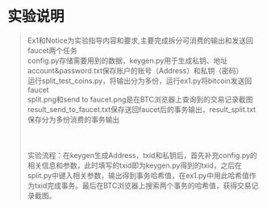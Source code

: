 # 实验说明


>Ex1和Notice为实验指导内容和要求,主要完成拆分可消费的输出和发送回faucet两个任务 \
config.py存储需要用到的数据，keygen.py用于生成私钥、地址\
account&password.txt保存账户的账号（Address）和私钥（密码）\
运行split_test_coins.py，将输出分为多份，运行ex1.py将bitcoin发送回faucet\
split.png和send to faucet.png是在BTC浏览器上查询到的交易记录截图\
result_send_to_faucet.txt保存送回faucet后的事务输出，result_split.txt保存分为多份消费的事务输出\
\
\
\
实验流程：在keygen生成Address，txid和私钥后，首先补充config.py的相关信息和参数，此时填写的txid即为keygen.py得到的txid，之后在split.py中键入相关参数，输出得到事务哈希值，在ex1.py中用此哈希值作为txid完成事务。最后在BTC浏览器上搜索两个事务的哈希值，获得交易记录截图。



